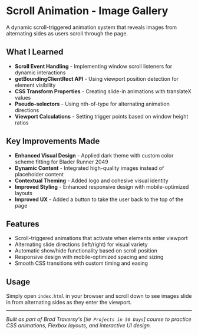 # Scroll Animation - Image Gallery

A dynamic scroll-triggered animation system that reveals images from alternating sides as users scroll through the page.

## What I Learned

- **Scroll Event Handling** - Implementing window scroll listeners for dynamic interactions
- **getBoundingClientRect API** - Using viewport position detection for element visibility
- **CSS Transform Properties** - Creating slide-in animations with translateX values
- **Pseudo-selectors** - Using nth-of-type for alternating animation directions
- **Viewport Calculations** - Setting trigger points based on window height ratios

## Key Improvements Made

- **Enhanced Visual Design** - Applied dark theme with custom color scheme fitting for Blader Runner 2049
- **Dynamic Content** - Integrated high-quality images instead of placeholder content
- **Contextual Theming** - Added logo and cohesive visual identity
- **Improved Styling** - Enhanced responsive design with mobile-optimized layouts
- **Improved UX** - Added a button to take the user back to the top of the page

## Features

- Scroll-triggered animations that activate when elements enter viewport
- Alternating slide directions (left/right) for visual variety
- Automatic show/hide functionality based on scroll position
- Responsive design with mobile-optimized spacing and sizing
- Smooth CSS transitions with custom timing and easing

## Usage

Simply open `index.html` in your browser and scroll down to see images slide in from alternating sides as they enter the viewport.

---

*Built as part of Brad Traversy's [`50 Projects in 50 Days`] course to practice CSS animations, Flexbox layouts, and interactive UI design.*
